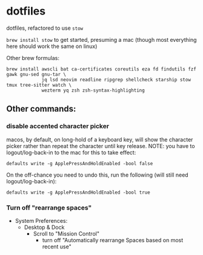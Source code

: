 dotfiles
========

dotfiles, refactored to use `stow`

`brew install stow` to get started, presuming a mac (though most everything here should work the same on linux)

Other brew formulas:

```
brew install awscli bat ca-certificates coreutils eza fd findutils fzf gawk gnu-sed gnu-tar \
             jq lsd neovim readline ripgrep shellcheck starship stow tmux tree-sitter watch \
             wezterm yq zsh zsh-syntax-highlighting
```

## Other commands:

### disable accented character picker
macos, by default, on long-hold of a keyboard key, will show the character picker rather than repeat the character
until key release.  NOTE: you have to logout/log-back-in to the mac for this to take effect:

`defaults write -g ApplePressAndHoldEnabled -bool false`

On the off-chance you need to undo this, run the following (will still need logout/log-back-in):

`defaults write -g ApplePressAndHoldEnabled -bool true`

### Turn off "rearrange spaces"

* System Preferences:
  * Desktop & Dock
    * Scroll to "Mission Control"
      * turn off "Automatically rearrange Spaces based on most recent use"
